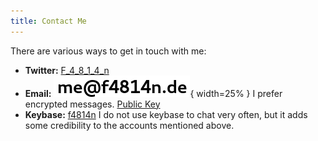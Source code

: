 ```yaml
---
title: Contact Me
---
```


There are various ways to get in touch with me:

* **Twitter:** [F_4_8_1_4_n](http://twitter.com/f_4_8_1_4_n)
* **Email:** ![](images/email.png){ width=25% } I prefer encrypted messages.
  [Public Key](http://pgp.mit.edu/pks/lookup?op=get&search=0xC42AAA6F5CE7FE60)
* **Keybase:** [f4814n](https://keybase.io/f4814n) I do not use keybase to chat very often, but it adds
  some credibility to the accounts mentioned above.
